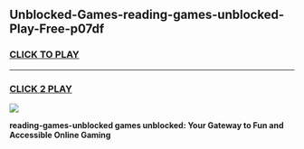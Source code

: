
## Unblocked-Games-reading-games-unblocked-Play-Free-p07df
<h3>
<a href="https://premium76.site?title=reading-games-unblocked&ref=22A">CLICK TO PLAY</a></h3>
<hr>

<h3>
<a href="https://premium76.site?title=reading-games-unblocked&ref=22A">CLICK 2 PLAY</a>
  
</h3>

<a href="https://premium76.site?title=reading-games-unblocked&ref=22A"><img src="https://clearcache.store/games.png"></a>


**reading-games-unblocked games unblocked: Your Gateway to Fun and Accessible Online Gaming**
